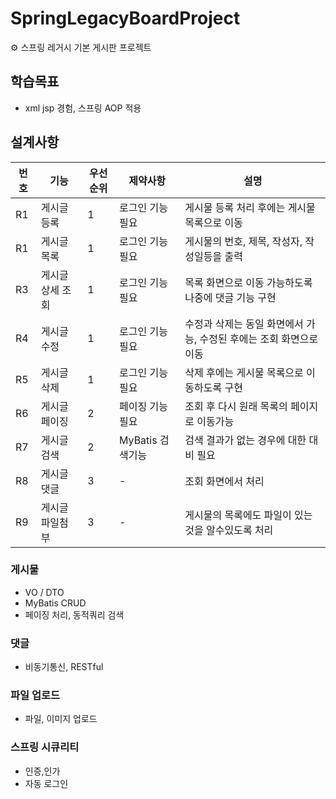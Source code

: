 # SpringLegacyBoardProject

⚙️ 스프링 레거시 기본 게시판 프로젝트


## 학습목표
* xml jsp 경험, 스프링 AOP 적용

## 설계사항

|번호|기능|우선순위|제약사항|설명|
|---|--------|--|------------|------------------------------------------------------------|
|R1|게시글 등록|1|로그인 기능 필요|게시물 등록 처리 후에는 게시물 목록으로 이동|
|R1|게시글 목록|1|로그인 기능 필요|게시물의 번호, 제목, 작성자, 작성일등을 출력|
|R3|게시글 상세 조회|1|로그인 기능 필요|목록 화면으로 이동 가능하도록 나중에 댓글 기능 구현|
|R4|게시글 수정|1|로그인 기능 필요|수정과 삭제는 동일 화면에서 가능, 수정된 후에는 조회 화면으로 이동|
|R5|게시글 삭제|1|로그인 기능 필요|삭제 후에는 게시물 목록으로 이동하도록 구현|
|R6|게시글 페이징|2|페이징 기능 필요|조회 후 다시 원래 목록의 페이지로 이동가능|
|R7|게시글 검색|2|MyBatis 검색기능|검색 결과가 없는 경우에 대한 대비 필요|
|R8|게시글 댓글|3| - |조회 화면에서 처리|
|R9|게시글 파일첨부|3| - |게시물의 목록에도 파일이 있는것을 알수있도록 처리|


### 게시물 
* VO / DTO
* MyBatis CRUD
* 페이징 처리, 동적쿼리 검색

### 댓글 
* 비동기통신, RESTful

### 파일 업로드
* 파일, 이미지 업로드

### 스프링 시큐리티
* 인증,인가
* 자동 로그인
